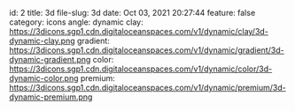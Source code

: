 id: 2
title: 3d 
file-slug: 3d
date: Oct 03, 2021 20:27:44
feature: false
category: icons
angle: dynamic
clay: https://3dicons.sgp1.cdn.digitaloceanspaces.com/v1/dynamic/clay/3d-dynamic-clay.png
gradient: https://3dicons.sgp1.cdn.digitaloceanspaces.com/v1/dynamic/gradient/3d-dynamic-gradient.png
color: https://3dicons.sgp1.cdn.digitaloceanspaces.com/v1/dynamic/color/3d-dynamic-color.png
premium: https://3dicons.sgp1.cdn.digitaloceanspaces.com/v1/dynamic/premium/3d-dynamic-premium.png

